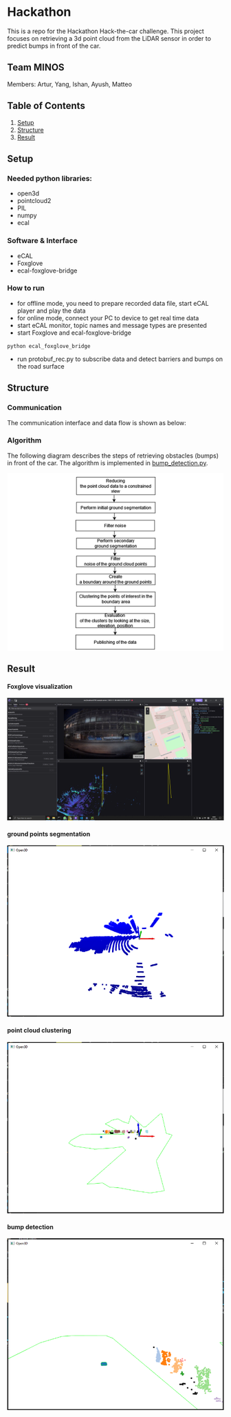 # Hackathon
This is a repo for the Hackathon Hack-the-car challenge. This project focuses on retrieving a 3d point cloud from the LiDAR sensor in order to predict bumps in front of the car.

## Team MINOS
Members: Artur, Yang, Ishan, Ayush, Matteo

## Table of Contents
1. [Setup](#setup)
2. [Structure](#structure)
3. [Result](#result)

## Setup
### Needed python libraries:
* open3d
* pointcloud2
* PIL
* numpy
* ecal

### Software & Interface
* eCAL
* Foxglove
* ecal-foxglove-bridge

### How to run
* for offline mode, you need to prepare recorded data file, start eCAL player and play the data
* for online mode, connect your PC to device to get real time data
* start eCAL monitor, topic names and message types are presented
* start Foxglove and ecal-foxglove-bridge
```shell
python ecal_foxglove_bridge
```
* run protobuf_rec.py to subscribe data and detect barriers and bumps on the road surface

## Structure
### Communication
The communication interface and data flow is shown as below:


### Algorithm
The following diagram describes the steps of retrieving obstacles (bumps) in front of the car. The algorithm is implemented in [bump_detection.py](bump_detection.py).

<div style="text-align: center; background: white; padding-top: 10px">
    <img src="img/diagrams/data_analysis_diagram.png" style="color: white" alt="foxglove_window" height="400">
</div>


## Result
#### Foxglove visualization

<div style="align-content: center">
    <img src="img/foxglove_window.png" alt="foxglove_window">
</div>

#### ground points segmentation

<div style="align-content: center">
    <img src="img/1st_ground.png" alt="1st_ground">
</div>

#### point cloud clustering

<div style="align-content: center">
    <img src="img/1st_res.png" alt="1st_res">
</div>

#### bump detection

<div style="align-content: center">
    <img src="img/1st_bump.png" alt="1st_bump">
</div>




